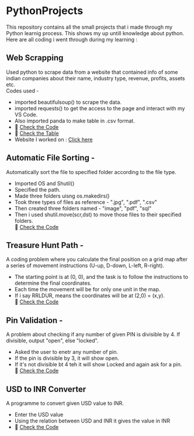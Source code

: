 # PythonProjects
This repository contains all the small projects that i made through my Python learnig process. This shows my up untill knowledge about python.
Here are all coding i went through during my learning :
## Web Scrapping
Used python to scrape data from a website that contained info of some indian companies about their name, industry type, revenue, profits, assets etc.  
Codes used -  
- imported beautifulsoup() to scrape the data.
- imported requests() to get the access to the page and interact with my VS Code.
- Also imported panda to make table in .csv format.  
- 🔗 [Check the Code](./WebScraping.py)  
- 🔗 [Check the Table](./companies.csv)
- Website I worked on : [Click here](https://en.wikipedia.org/wiki/List_of_largest_companies_in_India)
## Automatic File Sorting -
Automatically sort the file to specified folder according to the file type.  

- Imported OS and Shutil()  
- Specified the path.  
- Made three folders uisng os.makedirs()  
- Took three types of files as reference - ".jpg", ".pdf", ".csv"  
- Then created three folders named - "image", "pdf", "sql"  
- Then i used shutil.move(scr,dst) to move those files to their specified folders.  
🔗 [Check the Code](./AutomaticFileSorting.py)
## Treasure Hunt Path -
A coding problem where you calculate the final position on a grid map after a series of movement instructions (U-up, D-down, L-left, R-right).  
  
- The starting point is at (0, 0), and the task is to follow the instructions to determine the final coordinates.  
- Each time the movement will be for only one unit in the map.
- If i say RRLDUR, means the coordinates will be at (2,0) = (x,y).  
🔗 [Check the Code](./TreasureHunt.py)
## Pin Validation -
A problem about checking if any number of given PIN is divisible by 4. If divisible, output "open", else "locked".  

  
- Asked the user to enetr any number of pin.  
- If the pin is divisible by 3, it will show open.  
- If it's not divisible bt 4 teh it will show Locked and again ask for a pin.  
🔗 [Check the Code](./PinValidation.py)
## USD to INR Converter
A programme to convert given USD value to INR.  

- Enter the USD value
- Using the relation between USD and INR it gives the value in INR
- 🔗 [Check the Code](./USDtoINR.py)
